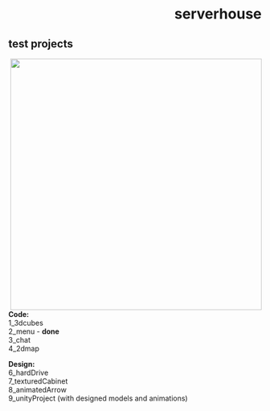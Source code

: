 
<h1 align="right">serverhouse</h1>

## test projects
<img align="right" width="500"  src="https://raw.githubusercontent.com/pmpu/serverhouse/master/other/images/roles.jpg">

<b>Code:</b><br>
  1_3dcubes<br>
  2_menu - <b>done</b><br>
  3_chat<br>
  4_2dmap

<b>Design:</b><br>
  6_hardDrive<br>
  7_texturedCabinet<br>
  8_animatedArrow<br>
  9_unityProject (with designed models and animations)<br>




